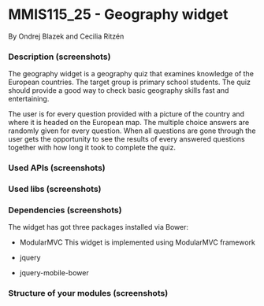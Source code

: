 # MMIS115_25 - Geography widget

By Ondrej Blazek and Cecilia Ritzén

### Description (screenshots)

The geography widget is a geography quiz that examines knowledge of the European countries. The target group is primary school students. The quiz should provide a good way to check basic geography skills fast and entertaining.

The user is for every question provided with a picture of the country and where it is headed on the European map. The multiple choice answers are randomly given for every question. When all questions are gone through the user gets the opportunity to see the results of every answered questions together with how long it took to complete the quiz.

### Used APIs (screenshots)

### Used libs (screenshots)

### Dependencies (screenshots)

The widget has got three packages installed via Bower:
- ModularMVC
This widget is implemented using ModularMVC framework

- jquery
- jquery-mobile-bower

### Structure of your modules (screenshots)

